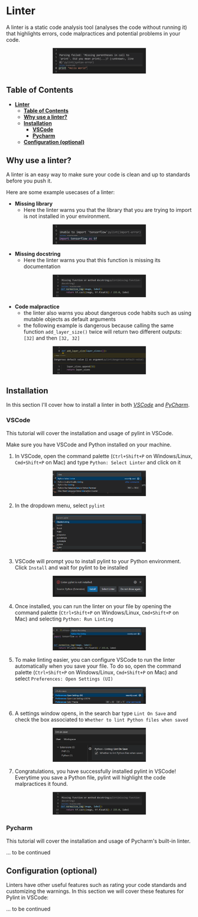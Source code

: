 # **Linter**

A linter is a static code analysis tool (analyses the code without running it) that highlights errors, code malpractices and potential problems in your code.

<p align="center">
  <img src="media/linter_example.png" alt="Linter Example" width="50%"/>
</p>

## **Table of Contents**
- [**Linter**](#linter)
  - [**Table of Contents**](#table-of-contents)
  - [**Why use a linter?**](#why-use-a-linter)
  - [**Installation**](#installation)
    - [**VSCode**](#vscode)
    - [**Pycharm**](#pycharm)
  - [**Configuration (optional)**](#configuration-optional)

## **Why use a linter?**

A linter is an easy way to make sure your code is clean and up to standards before you push it.

Here are some example usecases of a linter:

+ **Missing library**
  + Here the linter warns you that the library that you are trying to import is not installed in your environment.
<p align="center">
  <img src="media/missing_import.png" alt="Missing Import" width="50%"/>
</p>

+ **Missing docstring**
  + Here the linter warns you that this function is missing its documentation
<p align="center">
  <img src="media/missing_docstring.png" alt="Missing Docstring" width="50%"/>
</p>

+ **Code malpractice**
  + the linter also warns you about dangerous code habits such as using mutable objects as default arguments
  + the following example is dangerous because calling the same function ```add_layer_size()``` twice will return two different outputs: ```[32]``` and then ```[32, 32]```
<p align="center">
  <img src="media/mutable_argument.png" alt="Mutable Argument" width="50%"/>
</p>

## **Installation**

In this section I'll cover how to install a linter in both [*VSCode*](#vscode) and [*PyCharm*](#pycharm).

### **VSCode**

This tutorial will cover the installation and usage of pylint in VSCode.

Make sure you have VSCode and Python installed on your machine.

1. In VSCode, open the command palette (```Ctrl+Shift+P``` on Windows/Linux, ```Cmd+Shift+P``` on Mac) and type ```Python: Select Linter``` and click on it
<p align="center">
  <img src="media/command_palette.png" alt="Command Palette" width="50%"/>
</p>

2. In the dropdown menu, select ```pylint```
<p align="center">
  <img src="media/dropdown.png" alt="Dropdown" width="50%"/>
</p>

3. VSCode will prompt you to install pylint to your Python environment. Click ```Install``` and wait for pylint to be installed
<p align="center">
  <img src="media/prompt.png" alt="Prompt" width="50%"/>
</p>

4. Once installed, you can run the linter on your file by opening the command palette (```Ctrl+Shift+P``` on Windows/Linux, ```Cmd+Shift+P``` on Mac) and selecting ```Python: Run Linting```
<p align="center">
  <img src="media/run_linting.png" alt="Run Linting" width="50%"/>
</p>

5. To make linting easier, you can configure VSCode to run the linter automatically when you save your file. To do so, open the command palette (```Ctrl+Shift+P``` on Windows/Linux, ```Cmd+Shift+P``` on Mac) and select ```Preferences: Open Settings (UI)```
<p align="center">
  <img src="media/settings.png" alt="Settings" width="50%"/>
</p>

6. A settings window opens, in the search bar type ```Lint On Save``` and check the box associated to ```Whether to lint Python files when saved```
<p align="center">
  <img src="media/lint_on_save.png" alt="Lint On Save" width="50%"/>
</p>

7. Congratulations, you have successfully installed pylint in VSCode! Everytime you save a Python file, pylint will highlight the code malpractices it found.
<p align="center">
  <img src="media/missing_docstring.png" alt="Missing Docstring" width="50%"/>
</p>

### **Pycharm**

This tutorial will cover the installation and usage of Pycharm's built-in linter.

... to be continued

## **Configuration (optional)**

Linters have other useful features such as rating your code standards and customizing the warnings. In this section we will cover these features for Pylint in VSCode:

... to be continued

